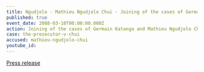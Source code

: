 ```yaml
---
title: Ngudjolo - Mathieu Ngudjolo Chui - Joining of the cases of Germain Katanga and Mathieu Ngudjolo Chui
published: true
event_date: 2008-03-10T00:00:00.000Z
action: Joining of the cases of Germain Katanga and Mathieu Ngudjolo Chui
case: the-prosecutor-v-chui
accused: mathieu-ngudjolo-chui
youtube_id:
---
```



[Press release](https://www.icc-cpi.int/pages/item.aspx?name=joinder%20of%20the%20cases%20against%20germain%20katanga%20and%20mathieu%20ngudjolo%20chui)